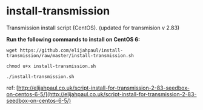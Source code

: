 install-transmission
====================

Transmission install script (CentOS). (updated for transmision v 2.83)

**Run the following commands to install on CentOS 6:**

```
wget https://github.com/elijahpaul/install-transmission/raw/master/install-transmission.sh

chmod u+x install-transmission.sh

./install-transmission.sh
```
ref: [http://elijahpaul.co.uk/script-install-for-transmission-2-83-seedbox-on-centos-6-5/](http://elijahpaul.co.uk/script-install-for-transmission-2-83-seedbox-on-centos-6-5/)
